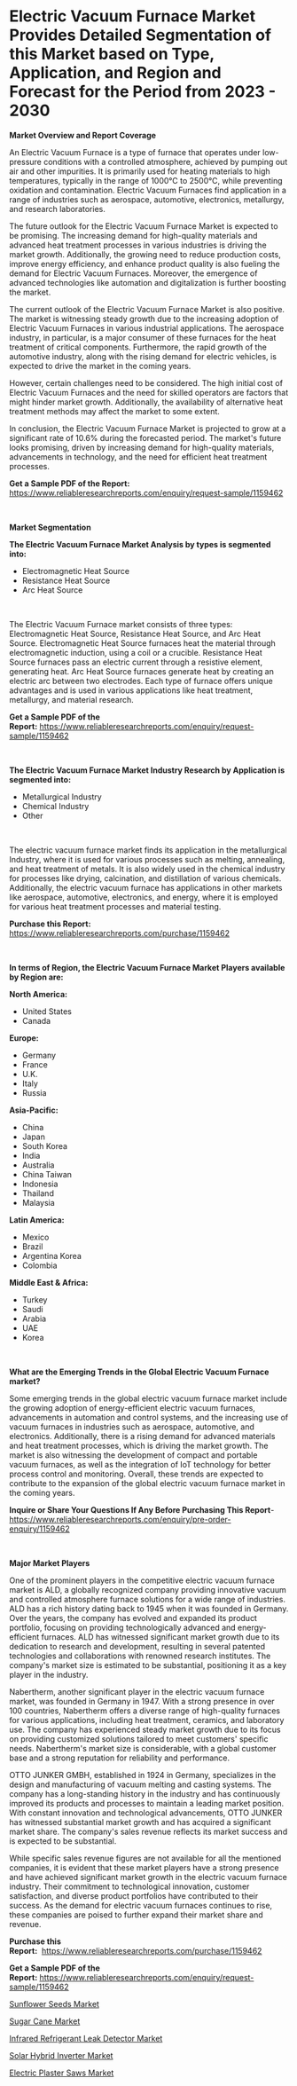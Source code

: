 <p><h1>Electric Vacuum Furnace Market Provides Detailed Segmentation of this Market based on Type, Application, and Region and Forecast for the Period from 2023 - 2030</h1></p><p><strong>Market Overview and Report Coverage</strong></p>
<p><p>An Electric Vacuum Furnace is a type of furnace that operates under low-pressure conditions with a controlled atmosphere, achieved by pumping out air and other impurities. It is primarily used for heating materials to high temperatures, typically in the range of 1000°C to 2500°C, while preventing oxidation and contamination. Electric Vacuum Furnaces find application in a range of industries such as aerospace, automotive, electronics, metallurgy, and research laboratories.</p><p>The future outlook for the Electric Vacuum Furnace Market is expected to be promising. The increasing demand for high-quality materials and advanced heat treatment processes in various industries is driving the market growth. Additionally, the growing need to reduce production costs, improve energy efficiency, and enhance product quality is also fueling the demand for Electric Vacuum Furnaces. Moreover, the emergence of advanced technologies like automation and digitalization is further boosting the market.</p><p>The current outlook of the Electric Vacuum Furnace Market is also positive. The market is witnessing steady growth due to the increasing adoption of Electric Vacuum Furnaces in various industrial applications. The aerospace industry, in particular, is a major consumer of these furnaces for the heat treatment of critical components. Furthermore, the rapid growth of the automotive industry, along with the rising demand for electric vehicles, is expected to drive the market in the coming years.</p><p>However, certain challenges need to be considered. The high initial cost of Electric Vacuum Furnaces and the need for skilled operators are factors that might hinder market growth. Additionally, the availability of alternative heat treatment methods may affect the market to some extent.</p><p>In conclusion, the Electric Vacuum Furnace Market is projected to grow at a significant rate of 10.6% during the forecasted period. The market's future looks promising, driven by increasing demand for high-quality materials, advancements in technology, and the need for efficient heat treatment processes.</p></p>
<p><strong>Get a Sample PDF of the Report:</strong> <a href="https://www.reliableresearchreports.com/enquiry/request-sample/1159462">https://www.reliableresearchreports.com/enquiry/request-sample/1159462</a></p>
<p>&nbsp;</p>
<p><strong>Market Segmentation</strong></p>
<p><strong>The Electric Vacuum Furnace Market Analysis by types is segmented into:</strong></p>
<p><ul><li>Electromagnetic Heat Source</li><li>Resistance Heat Source</li><li>Arc Heat Source</li></ul></p>
<p>&nbsp;</p>
<p><p>The Electric Vacuum Furnace market consists of three types: Electromagnetic Heat Source, Resistance Heat Source, and Arc Heat Source. Electromagnetic Heat Source furnaces heat the material through electromagnetic induction, using a coil or a crucible. Resistance Heat Source furnaces pass an electric current through a resistive element, generating heat. Arc Heat Source furnaces generate heat by creating an electric arc between two electrodes. Each type of furnace offers unique advantages and is used in various applications like heat treatment, metallurgy, and material research.</p></p>
<p><strong>Get a Sample PDF of the Report:</strong>&nbsp;<a href="https://www.reliableresearchreports.com/enquiry/request-sample/1159462">https://www.reliableresearchreports.com/enquiry/request-sample/1159462</a></p>
<p>&nbsp;</p>
<p><strong>The Electric Vacuum Furnace Market Industry Research by Application is segmented into:</strong></p>
<p><ul><li>Metallurgical Industry</li><li>Chemical Industry</li><li>Other</li></ul></p>
<p>&nbsp;</p>
<p><p>The electric vacuum furnace market finds its application in the metallurgical Industry, where it is used for various processes such as melting, annealing, and heat treatment of metals. It is also widely used in the chemical industry for processes like drying, calcination, and distillation of various chemicals. Additionally, the electric vacuum furnace has applications in other markets like aerospace, automotive, electronics, and energy, where it is employed for various heat treatment processes and material testing.</p></p>
<p><strong>Purchase this Report:</strong>&nbsp; <a href="https://www.reliableresearchreports.com/purchase/1159462">https://www.reliableresearchreports.com/purchase/1159462</a></p>
<p>&nbsp;</p>
<p><strong>In terms of Region, the Electric Vacuum Furnace Market Players available by Region are:</strong></p>
<p>
    <p> <strong> North America: </strong>
        <ul>
            <li>United States</li>
            <li>Canada</li>
        </ul>
        </p> 
    <p> <strong> Europe: </strong>
        <ul>
            <li>Germany</li>
            <li>France</li>
            <li>U.K.</li>
            <li>Italy</li>
            <li>Russia</li>
        </ul>
        </p> 
    <p> <strong> Asia-Pacific: </strong>
        <ul>
            <li>China</li>
            <li>Japan</li>
            <li>South Korea</li>
            <li>India</li>
            <li>Australia</li>
            <li>China Taiwan</li>
            <li>Indonesia</li>
            <li>Thailand</li>
            <li>Malaysia</li>
        </ul>
        </p> 
    <p> <strong> Latin America: </strong>
        <ul>
            <li>Mexico</li>
            <li>Brazil</li>
            <li>Argentina Korea</li>
            <li>Colombia</li>
        </ul>
        </p> 
    <p> <strong> Middle East & Africa: </strong>
        <ul>
            <li>Turkey</li>
            <li>Saudi</li>
            <li>Arabia</li>
            <li>UAE</li>
            <li>Korea</li>
        </ul>
    </p>
    </p>
<p>&nbsp;</p>
<p><strong>What are the Emerging Trends in the Global Electric Vacuum Furnace market?</strong></p>
<p><p>Some emerging trends in the global electric vacuum furnace market include the growing adoption of energy-efficient electric vacuum furnaces, advancements in automation and control systems, and the increasing use of vacuum furnaces in industries such as aerospace, automotive, and electronics. Additionally, there is a rising demand for advanced materials and heat treatment processes, which is driving the market growth. The market is also witnessing the development of compact and portable vacuum furnaces, as well as the integration of IoT technology for better process control and monitoring. Overall, these trends are expected to contribute to the expansion of the global electric vacuum furnace market in the coming years.</p></p>
<p><strong>Inquire or Share Your Questions If Any Before Purchasing This Report</strong>- <a href="https://www.reliableresearchreports.com/enquiry/pre-order-enquiry/1159462">https://www.reliableresearchreports.com/enquiry/pre-order-enquiry/1159462</a></p>
<p>&nbsp;</p>
<p><strong>Major Market Players</strong></p>
<p><p>One of the prominent players in the competitive electric vacuum furnace market is ALD, a globally recognized company providing innovative vacuum and controlled atmosphere furnace solutions for a wide range of industries. ALD has a rich history dating back to 1945 when it was founded in Germany. Over the years, the company has evolved and expanded its product portfolio, focusing on providing technologically advanced and energy-efficient furnaces. ALD has witnessed significant market growth due to its dedication to research and development, resulting in several patented technologies and collaborations with renowned research institutes. The company's market size is estimated to be substantial, positioning it as a key player in the industry.</p><p>Nabertherm, another significant player in the electric vacuum furnace market, was founded in Germany in 1947. With a strong presence in over 100 countries, Nabertherm offers a diverse range of high-quality furnaces for various applications, including heat treatment, ceramics, and laboratory use. The company has experienced steady market growth due to its focus on providing customized solutions tailored to meet customers' specific needs. Nabertherm's market size is considerable, with a global customer base and a strong reputation for reliability and performance.</p><p>OTTO JUNKER GMBH, established in 1924 in Germany, specializes in the design and manufacturing of vacuum melting and casting systems. The company has a long-standing history in the industry and has continuously improved its products and processes to maintain a leading market position. With constant innovation and technological advancements, OTTO JUNKER has witnessed substantial market growth and has acquired a significant market share. The company's sales revenue reflects its market success and is expected to be substantial.</p><p>While specific sales revenue figures are not available for all the mentioned companies, it is evident that these market players have a strong presence and have achieved significant market growth in the electric vacuum furnace industry. Their commitment to technological innovation, customer satisfaction, and diverse product portfolios have contributed to their success. As the demand for electric vacuum furnaces continues to rise, these companies are poised to further expand their market share and revenue.</p></p>
<p><strong>Purchase this Report:</strong>&nbsp;&nbsp;<a href="https://www.reliableresearchreports.com/purchase/1159462">https://www.reliableresearchreports.com/purchase/1159462</a></p>
<p></p>
<p><strong>Get a Sample PDF of the Report:</strong>&nbsp;<a href="https://www.reliableresearchreports.com/enquiry/request-sample/1159462">https://www.reliableresearchreports.com/enquiry/request-sample/1159462</a></p>
<p><p><a href="https://www.linkedin.com/pulse/sunflower-seeds-market-research-report-unlocks-analysis-financial-ak52e/">Sunflower Seeds Market</a></p><p><a href="https://www.linkedin.com/pulse/sugar-cane-market-size-share-amp-trends-analysis-report-application-knc7c/">Sugar Cane Market</a></p><p><a href="https://medium.com/@sheetal.reportprime/infrared-refrigerant-leak-detector-market-size-growth-forecast-2023-2030-037e6875c816">Infrared Refrigerant Leak Detector Market</a></p><p><a href="https://medium.com/@reportprime05/solar-hybrid-inverter-market-size-growth-forecast-2023-2030-c96163a5b45e">Solar Hybrid Inverter Market</a></p><p><a href="https://github.com/lbird53714/Market-Research-Report-List-1/blob/main/electric-plaster-saws-market.md">Electric Plaster Saws Market</a></p></p>